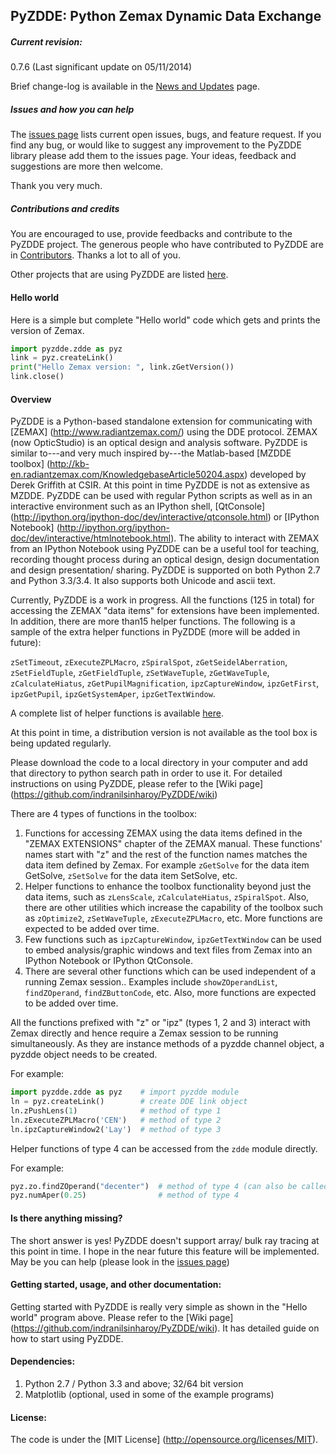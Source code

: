 ## PyZDDE: Python Zemax Dynamic Data Exchange

##### Current revision:

0.7.6 (Last significant update on 05/11/2014)

Brief change-log is available in the [News and Updates](https://github.com/indranilsinharoy/PyZDDE/wiki/News-and-updates) page.

##### Issues and how you can help

The  [issues page](https://github.com/indranilsinharoy/PyZDDE/issues?state=open) lists current open issues, bugs, and feature request. If you find any bug, or would like to suggest any improvement to the PyZDDE library please add them to the issues page. Your ideas, feedback and suggestions are more then welcome.

Thank you very much.

##### Contributions and credits

You are encouraged to use, provide feedbacks and contribute to the PyZDDE project. The generous people who have contributed to PyZDDE are in [Contributors](https://github.com/indranilsinharoy/PyZDDE/wiki/Contributors). Thanks a lot to all of you.

Other projects that are using PyZDDE are listed [here](https://github.com/indranilsinharoy/PyZDDE/wiki/Projects-using-PyZDDE).

#### Hello world

Here is a simple but complete "Hello world" code which gets and prints the version of Zemax.   

```python
import pyzdde.zdde as pyz
link = pyz.createLink()
print("Hello Zemax version: ", link.zGetVersion())
link.close()
```

#### Overview

PyZDDE is a Python-based standalone extension for communicating with [ZEMAX] (http://www.radiantzemax.com/) using the DDE protocol. ZEMAX (now OpticStudio) is an optical design and analysis software. PyZDDE is similar to---and very much inspired by---the Matlab-based [MZDDE toolbox] (http://kb-en.radiantzemax.com/KnowledgebaseArticle50204.aspx) developed by Derek Griffith at CSIR. At this point in time PyZDDE is not as extensive as MZDDE. 
PyZDDE can be used with regular Python scripts as well as in an interactive environment such as an IPython shell, [QtConsole] (http://ipython.org/ipython-doc/dev/interactive/qtconsole.html) or [IPython Notebook] (http://ipython.org/ipython-doc/dev/interactive/htmlnotebook.html). The ability to interact with ZEMAX from an IPython Notebook using PyZDDE can be a useful tool for teaching, recording thought process during an optical design, design documentation and design presentation/ sharing. PyZDDE is supported on both Python 2.7 and Python 3.3/3.4. It also supports both Unicode and ascii text. 


Currently, PyZDDE is a work in progress. All the functions (125 in total) for accessing the ZEMAX "data items" for extensions have been implemented. In addition, there are more than15 helper functions. The following is a sample of the extra helper functions in PyZDDE (more will be added in future):

 `zSetTimeout`, `zExecuteZPLMacro`, `zSpiralSpot`, `zGetSeidelAberration`, `zSetFieldTuple`, `zGetFieldTuple`, `zSetWaveTuple`, `zGetWaveTuple`, `zCalculateHiatus`, `zGetPupilMagnification`, `ipzCaptureWindow`, `ipzGetFirst`, `ipzGetPupil`, `ipzGetSystemAper`, `ipzGetTextWindow`.

A complete list of helper functions is available [here](https://github.com/indranilsinharoy/PyZDDE/wiki/List-of-helper-functions-in-PyZDDE).

At this point in time, a distribution version is not available as the tool box is being updated regularly.

Please download the code to a local directory in your computer and add that directory to python search path in order to use it. For detailed instructions on using PyZDDE, please refer to the [Wiki page] (https://github.com/indranilsinharoy/PyZDDE/wiki)


There are 4 types of functions in the toolbox:

1.  Functions for accessing ZEMAX using the data items defined in the "ZEMAX EXTENSIONS" chapter of the ZEMAX manual. These functions' names start with "z" and the rest of the function names matches the data item defined by Zemax. For example `zGetSolve` for the data item GetSolve, `zSetSolve` for the data item SetSolve, etc.
2.  Helper functions to enhance the toolbox functionality beyond just the data items, such as `zLensScale`, `zCalculateHiatus`, `zSpiralSpot`. Also, there are other utilities which increase the capability of the toolbox such as `zOptimize2`, `zSetWaveTuple`, `zExecuteZPLMacro`, etc. More functions are expected to be added over time.
3.  Few functions such as `ipzCaptureWindow`, `ipzGetTextWindow` can be used to embed analysis/graphic windows and text files from Zemax into an IPython Notebook or IPython QtConsole.
4.  There are several other functions which can be used independent of a running Zemax session.. Examples include `showZOperandList`, `findZOperand`, `findZButtonCode`, etc. Also, more functions are expected to be added over time.


All the functions prefixed with "z" or "ipz"  (types 1, 2 and 3) interact with Zemax directly and hence require a Zemax session to be running simultaneously. As they are instance methods of a pyzdde channel object, a pyzdde object needs to be created.

For example:

```python
import pyzdde.zdde as pyz    # import pyzdde module
ln = pyz.createLink()        # create DDE link object
ln.zPushLens(1)              # method of type 1
ln.zExecuteZPLMacro('CEN')   # method of type 2
ln.ipzCaptureWindow2('Lay')  # method of type 3
```

Helper functions of type 4 can be accessed from the `zdde` module directly.

For example:

```python
pyz.zo.findZOperand("decenter")  # method of type 4 (can also be called as pyz.findZOperand)
pyz.numAper(0.25)                # method of type 4
```

#### Is there anything missing?
The short answer is yes! PyZDDE doesn't support array/ bulk ray tracing at this point in time. I hope in the near future this feature will be implemented. May be you can help (please look in the [issues page](https://github.com/indranilsinharoy/PyZDDE/issues/21))


#### Getting started, usage, and other documentation:
Getting started with PyZDDE is really very simple as shown in the "Hello world" program above. Please refer to the [Wiki page] (https://github.com/indranilsinharoy/PyZDDE/wiki). It has detailed guide on how to start using PyZDDE.

#### Dependencies:

1.   Python 2.7 / Python 3.3 and above; 32/64 bit version
2.   Matplotlib (optional, used in some of the example programs)

#### License:
The code is under the [MIT License] (http://opensource.org/licenses/MIT).

